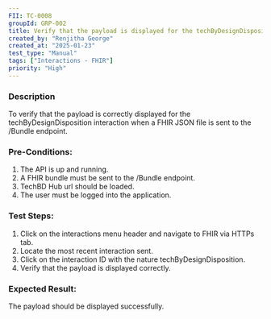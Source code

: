 ```yaml
---
FII: TC-0008
groupId: GRP-002
title: Verify that the payload is displayed for the techByDesignDisposition interaction when a FHIR JSON file is sent to the /Bundle endpoint
created_by: "Renjitha George"
created_at: "2025-01-23"
test_type: "Manual"
tags: ["Interactions - FHIR"]
priority: "High"
---
```


### Description

To verify that the payload is correctly displayed for the
techByDesignDisposition interaction when a FHIR JSON file is sent to the /Bundle
endpoint.

### Pre-Conditions:

1. The API is up and running.
2. A FHIR bundle must be sent to the /Bundle endpoint.
3. TechBD Hub url should be loaded.
4. The user must be logged into the application.

### Test Steps:

1. Click on the interactions menu header and navigate to FHIR via HTTPs tab.
2. Locate the most recent interaction sent.
3. Click on the interaction ID with the nature techByDesignDisposition.
4. Verify that the payload is displayed correctly.

### Expected Result:

The payload should be displayed successfully.
